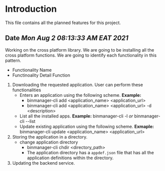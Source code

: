 # Introduction

This file contains all the planned features for this project.

## Date _Mon Aug  2 08:13:33 AM EAT 2021_

Working on the cross platform library. We are going to be installing all the cross platform functions.
We are going to identify each functionality in this pattern.

- Functionality Name
- Functinoality Detail Function

1. Downloading the requested application. User can perform these functionalities
    - Enters an application using the following scheme.
        **Example:** 
        - binmanager-cli add <application_name> <application_url>
        - binmanager-cli add <application_name> <application_url> -d \<description>
    - List all the installed apps.
        **Example:** binmanager-cli -l _or_ binmanager-cli --list
    - Update existing application using the following scheme.
        **Exmaple:** binmanager-cli update <application_name> <application_url>
2. Storing the application in a directory.
    - change application directory
        - binmanager-cli chdir \<directory_path>
        - The application directory has a `appdef.json` file that has all the application definitions
            within the directory.
3. Updating the backend service.

